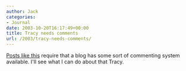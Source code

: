 ```yaml
---
author: Jack
categories:
- Journal
date: 2003-10-20T16:17:49+00:00
title: Tracy needs comments
url: /2003/tracy-needs-comments/
---
```


[Posts like this][1] require that a blog has some sort of commenting system available. I'll see what I can do about that Tracy.

 [1]: http://www.sistercat.com/cgi-bin/blosxom.cgi/2003/10/20#of%20me%20and%20men "Sistercat"